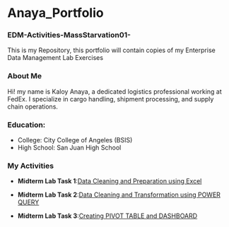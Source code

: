# Anaya_Portfolio
### EDM-Activities-MassStarvation01-
This is my Repository, this portfolio will contain copies of my Enterprise Data Management Lab Exercises
### About Me
Hi! my name is Kaloy Anaya, a dedicated logistics professional working at FedEx. I specialize in cargo handling,
shipment processing, and supply chain operations.
### Education:
- College: City College of Angeles (BSIS)
- High School: San Juan High School
### My Activities
- **Midterm Lab Task 1**:[Data Cleaning and Preparation using Excel](https://github.com/MassStarvation01/Anaya_Portfolio/blob/main/Midterm_Task-1/README.md)

- **Midterm Lab Task 2**:[Data Cleaning and Transformation using POWER QUERY](https://github.com/MassStarvation01/Anaya_Portfolio/blob/main/Midterm_Task-2/README.md)

- **Midterm Lab Task 3**:[Creating PIVOT TABLE and DASHBOARD](https://github.com/MassStarvation01/Anaya_Portfolio/blob/main/Midterm_Task-3/README.md)
